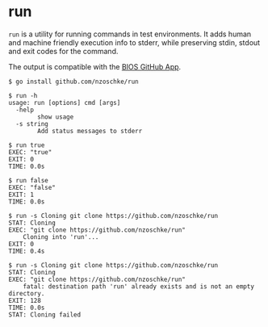 # run

`run` is a utility for running commands in test environments. It adds human and machine friendly execution info to stderr, while preserving stdin, stdout and exit codes for the command.

The output is compatible with the [BIOS GitHub App](https://www.mixable.net/docs/bios/).

```console
$ go install github.com/nzoschke/run

$ run -h
usage: run [options] cmd [args]
  -help
    	show usage
  -s string
    	Add status messages to stderr

$ run true
EXEC: "true"
EXIT: 0
TIME: 0.0s

$ run false
EXEC: "false"
EXIT: 1
TIME: 0.0s

$ run -s Cloning git clone https://github.com/nzoschke/run
STAT: Cloning
EXEC: "git clone https://github.com/nzoschke/run"
    Cloning into 'run'...
EXIT: 0
TIME: 0.4s

$ run -s Cloning git clone https://github.com/nzoschke/run
STAT: Cloning
EXEC: "git clone https://github.com/nzoschke/run"
    fatal: destination path 'run' already exists and is not an empty directory.
EXIT: 128
TIME: 0.0s
STAT: Cloning failed
```

